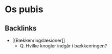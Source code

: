 # Os pubis

## Backlinks
* [[Bækkenringslæsioner]]
	* Q. Hvilke knogler indgår i bækkenringen?

<!-- {BearID:A341A760-C8DE-4DCA-ABAF-853EF85AFE0C-7151-00000F7F7CC9A8B3} -->
